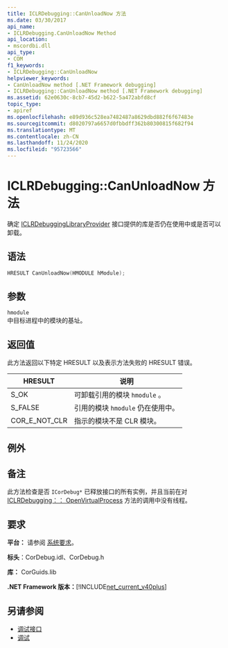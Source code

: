 ```yaml
---
title: ICLRDebugging::CanUnloadNow 方法
ms.date: 03/30/2017
api_name:
- ICLRDebugging.CanUnloadNow Method
api_location:
- mscordbi.dll
api_type:
- COM
f1_keywords:
- ICLRDebugging::CanUnloadNow
helpviewer_keywords:
- CanUnloadNow method [.NET Framework debugging]
- ICLRDebugging::CanUnloadNow method [.NET Framework debugging]
ms.assetid: 62e0630c-8cb7-45d2-b622-5a472abfd8cf
topic_type:
- apiref
ms.openlocfilehash: e89d936c528ea7482487a8629dbd882f6f67483e
ms.sourcegitcommit: d8020797a6657d0fbbdff362b80300815f682f94
ms.translationtype: MT
ms.contentlocale: zh-CN
ms.lasthandoff: 11/24/2020
ms.locfileid: "95723566"
---
```

# <a name="iclrdebuggingcanunloadnow-method"></a>ICLRDebugging::CanUnloadNow 方法

确定 [ICLRDebuggingLibraryProvider](iclrdebugginglibraryprovider-interface.md) 接口提供的库是否仍在使用中或是否可以卸载。  
  
## <a name="syntax"></a>语法  
  
```cpp  
HRESULT CanUnloadNow(HMODULE hModule);  
```  
  
## <a name="parameters"></a>参数  

 `hmodule`  
 中目标进程中的模块的基址。  
  
## <a name="return-value"></a>返回值  

 此方法返回以下特定 HRESULT 以及表示方法失败的 HRESULT 错误。  
  
|HRESULT|说明|  
|-------------|-----------------|  
|S_OK|可卸载引用的模块 `hmodule` 。|  
|S_FALSE|引用的模块 `hmodule` 仍在使用中。|  
|COR_E_NOT_CLR|指示的模块不是 CLR 模块。|  
  
## <a name="exceptions"></a>例外  
  
## <a name="remarks"></a>备注  

 此方法检查是否 `ICorDebug*` 已释放接口的所有实例，并且当前在对 [ICLRDebugging：： OpenVirtualProcess](iclrdebugging-openvirtualprocess-method.md) 方法的调用中没有线程。  
  
## <a name="requirements"></a>要求  

 **平台：** 请参阅 [系统要求](../../get-started/system-requirements.md)。  
  
 **标头**：CorDebug.idl、CorDebug.h  
  
 **库：** CorGuids.lib  
  
 **.NET Framework 版本：**[!INCLUDE[net_current_v40plus](../../../../includes/net-current-v40plus-md.md)]  
  
## <a name="see-also"></a>另请参阅

- [调试接口](debugging-interfaces.md)
- [调试](index.md)
